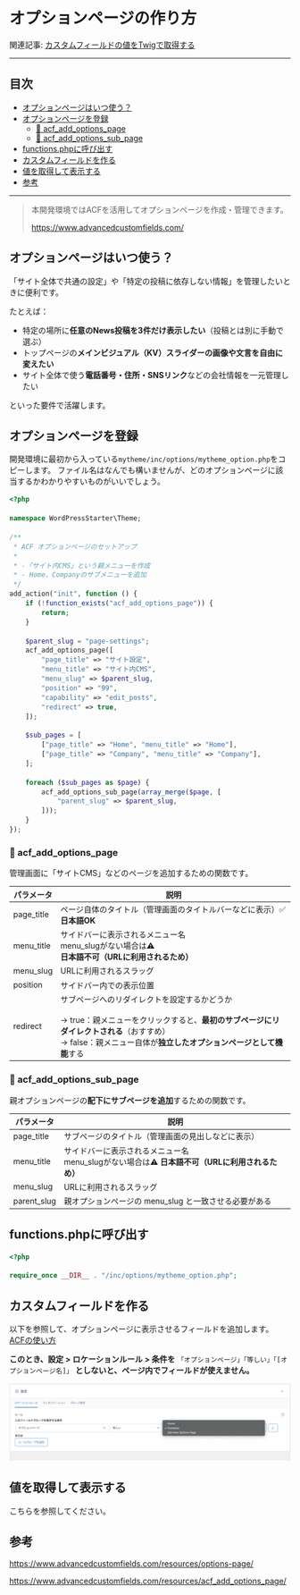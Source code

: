 # オプションページの作り方

関連記事: [カスタムフィールドの値をTwigで取得する](カスタムフィールドの値をTwigで取得する.md)

---

## 目次

- [オプションページはいつ使う？](#オプションページはいつ使う)
- [オプションページを登録](#オプションページを登録)
  - [👨 acf_add_options_page](#-acf_add_options_page)
  - [👶 acf_add_options_sub_page](#-acf_add_options_sub_page)
- [functions.phpに呼び出す](#functionsphpに呼び出す)
- [カスタムフィールドを作る](#カスタムフィールドを作る)
- [値を取得して表示する](#値を取得して表示する)
- [参考](#参考)

---

> 本開発環境ではACFを活用してオプションページを作成・管理できます。
> 
> https://www.advancedcustomfields.com/

## オプションページはいつ使う？

「サイト全体で共通の設定」や「特定の投稿に依存しない情報」を管理したいときに便利です。

たとえば：

- 特定の場所に**任意のNews投稿を3件だけ表示したい**（投稿とは別に手動で選ぶ）
- トップページの**メインビジュアル（KV）スライダーの画像や文言を自由に変えたい**
- サイト全体で使う**電話番号・住所・SNSリンク**などの会社情報を一元管理したい

といった要件で活躍します。

## オプションページを登録

開発環境に最初から入っている`mytheme/inc/options/mytheme_option.php`をコピーします。
ファイル名はなんでも構いませんが、どのオプションページに該当するかわかりやすいものがいいでしょう。

```php
<?php

namespace WordPressStarter\Theme;

/**
 * ACF オプションページのセットアップ
 *
 * -「サイト内CMS」という親メニューを作成
 * - Home、Companyのサブメニューを追加
 */
add_action("init", function () {
    if (!function_exists("acf_add_options_page")) {
        return;
    }

    $parent_slug = "page-settings";
    acf_add_options_page([
        "page_title" => "サイト設定",
        "menu_title" => "サイト内CMS",
        "menu_slug" => $parent_slug,
        "position" => "99",
        "capability" => "edit_posts",
        "redirect" => true,
    ]);

    $sub_pages = [
        ["page_title" => "Home", "menu_title" => "Home"],
        ["page_title" => "Company", "menu_title" => "Company"],
    ];

    foreach ($sub_pages as $page) {
        acf_add_options_sub_page(array_merge($page, [
            "parent_slug" => $parent_slug,
        ]));
    }
});
```

### 👨 acf_add_options_page

管理画面に「サイトCMS」などのページを追加するための関数です。

| パラメータ | 説明 |
| --- | --- |
| page_title | ページ自体のタイトル（管理画面のタイトルバーなどに表示）✅ **日本語OK** |
| menu_title | サイドバーに表示されるメニュー名<br/>menu_slugがない場合は⚠️ **日本語不可（URLに利用されるため）** |
| menu_slug | URLに利用されるスラッグ |
| position | サイドバー内での表示位置 |
| redirect | サブページへのリダイレクトを設定するかどうか<br/><br/>→ true：親メニューをクリックすると、**最初のサブページにリダイレクトされる**（おすすめ）<br/>→ false：親メニュー自体が**独立したオプションページとして機能**する |

### 👶 acf_add_options_sub_page

親オプションページの**配下にサブページを追加**するための関数です。

| パラメータ | 説明 |
| --- | --- |
| page_title | サブページのタイトル（管理画面の見出しなどに表示） |
| menu_title | サイドバーに表示されるメニュー名<br/>menu_slugがない場合は⚠️ **日本語不可（URLに利用されるため）** |
| menu_slug | URLに利用されるスラッグ |
| parent_slug | 親オプションページの menu_slug と一致させる必要がある |

## functions.phpに呼び出す

```php
<?php

require_once __DIR__ . "/inc/options/mytheme_option.php";
```

## カスタムフィールドを作る

以下を参照して、オプションページに表示させるフィールドを追加します。
[ACFの使い方](ACFの使い方.md)

**このとき、設定 > ロケーションルール > 条件を**
`「オプションページ」「等しい」「[オプションページ名]」`
**としないと、ページ内でフィールドが使えません。**

![ロケーションルール設定](オプションページの作り方/スクリーンショット_2025-06-17_17.58.40.png)

## 値を取得して表示する

こちらを参照してください。

## 参考

https://www.advancedcustomfields.com/resources/options-page/

https://www.advancedcustomfields.com/resources/acf_add_options_page/
